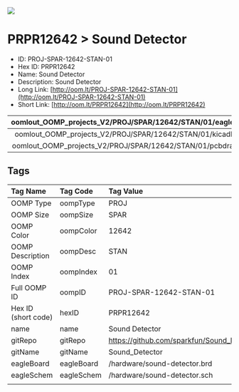 


  
![][im]
# PRPR12642 > Sound Detector

- ID: PROJ-SPAR-12642-STAN-01
- Hex ID: PRPR12642
- Name: Sound Detector
- Description: Sound Detector
- Long Link: [http://oom.lt/PROJ-SPAR-12642-STAN-01](http://oom.lt/PROJ-SPAR-12642-STAN-01)
- Short Link: [http://oom.lt/PRPR12642](http://oom.lt/PRPR12642)
  

|oomlout_OOMP_projects_V2/PROJ/SPAR/12642/STAN/01/eagleImage.png|oomlout_OOMP_projects_V2/PROJ/SPAR/12642/STAN/01/eagleSchemImage.png|oomlout_OOMP_projects_V2/PROJ/SPAR/12642/STAN/01/kicadPcb3dFront.png|oomlout_OOMP_projects_V2/PROJ/SPAR/12642/STAN/01/kicadPcb3dBack.png|
| :---: | :---: | :---: | :---: |
|oomlout_OOMP_projects_V2/PROJ/SPAR/12642/STAN/01/kicadPcb3d.png|oomlout_OOMP_projects_V2/PROJ/SPAR/12642/STAN/01/bomBack.png|oomlout_OOMP_projects_V2/PROJ/SPAR/12642/STAN/01/bomFront.png|oomlout_OOMP_projects_V2/PROJ/SPAR/12642/STAN/01/pcbdraw.svg|
|oomlout_OOMP_projects_V2/PROJ/SPAR/12642/STAN/01/pcbdrawBack.svg||||

## Tags
  

|Tag Name|Tag Code|Tag Value|
| :--- | :--- | :--- |
|OOMP Type|oompType|PROJ|
|OOMP Size|oompSize|SPAR|
|OOMP Color|oompColor|12642|
|OOMP Description|oompDesc|STAN|
|OOMP Index|oompIndex|01|
|Full OOMP ID|oompID|PROJ-SPAR-12642-STAN-01|
|Hex ID (short code)|hexID|PRPR12642|
|name|name|Sound Detector|
|gitRepo|gitRepo|https://github.com/sparkfun/Sound_Detector|
|gitName|gitName|Sound_Detector|
|eagleBoard|eagleBoard|/hardware/sound-detector.brd|
|eagleSchem|eagleSchem|/hardware/sound-detector.sch|
||||



[im]: PROJ/SPAR/12642/STAN/01/kicadPcb3d_450.png
